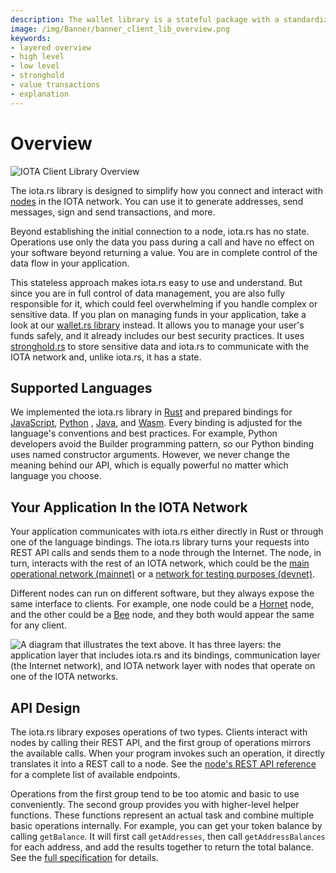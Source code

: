 ```yaml
---
description: The wallet library is a stateful package with a standardized interface for developers to build applications involving IOTA value transactions.
image: /img/Banner/banner_client_lib_overview.png
keywords:
- layered overview
- high level
- low level
- stronghold
- value transactions
- explanation
---
```

# Overview

![IOTA Client Library Overview](/img/Banner/banner_client_lib_overview.png)

The iota.rs library is designed to simplify how you connect and interact
with [nodes](https://wiki.iota.org/chrysalis-docs/node_software) in the IOTA network. You can use it to generate
addresses, send messages, sign and send transactions, and more.

Beyond establishing the initial connection to a node, iota.rs has no state. Operations use only the data you pass during
a call and have no effect on your software beyond returning a value. You are in complete control of the data flow in
your application.

This stateless approach makes iota.rs easy to use and understand. But since you are in full control of data management,
you are also fully responsible for it, which could feel overwhelming if you handle complex or sensitive data. If you
plan on managing funds in your application, take a look at
our [wallet.rs library](https://wiki.iota.org/wallet.rs/welcome) instead. It allows you to manage your user's funds
safely, and it already includes our best security practices. It
uses [stronghold.rs](https://wiki.iota.org/stronghold.rs/welcome) to store sensitive data and iota.rs to communicate
with the IOTA network and, unlike iota.rs, it has a state.

## Supported Languages

We implemented the iota.rs library in [Rust](getting_started/rust) and prepared bindings
for [JavaScript](getting_started/nodejs), [Python](getting_started/python)
, [Java](getting_started/java/getting_started), and [Wasm](getting_started/wasm). Every binding is adjusted for the
language's conventions and best practices. For example, Python developers avoid the Builder programming pattern, so our
Python binding uses named constructor arguments. However, we never change the meaning behind our API, which is equally
powerful no matter which language you choose.

## Your Application In the IOTA Network

Your application communicates with iota.rs either directly in Rust or through one of the language bindings. The iota.rs
library turns your requests into REST API calls and sends them to a node through the Internet. The node, in turn,
interacts with the rest of an IOTA network, which could be
the [main operational network (mainnet)](https://wiki.iota.org/chrysalis-docs/mainnet) or
a [network for testing purposes (devnet)](https://wiki.iota.org/chrysalis-docs/devnet).

Different nodes can run on different software, but they always expose the same interface to clients. For example, one
node could be a [Hornet](https://wiki.iota.org/hornet/welcome) node, and the other could be
a [Bee](https://wiki.iota.org/bee/welcome) node, and they both would appear the same for any client.

![A diagram that illustrates the text above. It has three layers: the application layer that includes iota.rs and its bindings, communication layer (the Internet network), and IOTA network layer with nodes that operate on one of the IOTA networks.](/img/overview/layered_overview.svg "An overview of IOTA layers.")

## API Design

The iota.rs library exposes operations of two types. Clients interact with nodes by calling their REST API, and the
first group of operations mirrors the available calls. When your program invokes such an operation, it directly
translates it into a REST call to a node. See
the [node's REST API reference](https://editor.swagger.io/?url=https://raw.githubusercontent.com/rufsam/protocol-rfcs/master/text/0026-rest-api/0026-rest-api.yaml)
for a complete list of available endpoints.

Operations from the first group tend to be too atomic and basic to use conveniently. The second group provides you with
higher-level helper functions. These functions represent an actual task and combine multiple basic operations
internally. For example, you can get your token balance by calling `getBalance`. It will first call `getAddresses`, then
call `getAddressBalances` for each address, and add the results together to return the total balance. See
the [full specification](../specs) for details.
